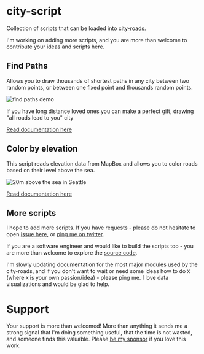 # city-script

Collection of scripts that can be loaded into [city-roads](https://anvaka.github.io/city-roads/).

I'm working on adding more scripts, and you are more than welcome to contribute your ideas and scripts
here.

## Find Paths

Allows you to draw thousands of shortest paths in any city between two random points, or between
one fixed point and thousands random points. 

![find paths demo](https://i.imgur.com/m0WkkfG.png)

If you have long distance loved ones you can make a perfect gift, drawing "all roads lead to you" city

[Read documentation here](FindPaths.md)

## Color by elevation

This script reads elevation data from MapBox and allows you to color roads based on their level above the sea.

![20m above the sea in Seattle](https://i.imgur.com/PyygiX2.png)

[Read documentation here](Elevation.md)

## More scripts

I hope to add more scripts. If you have requests - please do not hesitate to open [issue here](https://github.com/anvaka/city-script/issues), or [ping me on twitter](https://twitter.com/anvaka).

If you are a software engineer and would like to build the scripts too - you are more than welcome to
explore the [source code](https://github.com/anvaka/city-script/blob/master/lib/findPaths.js).

I'm slowly updating documentation for the most major modules used by the city-roads, and if you don't
want to wait or need some ideas how to do `X` (where `X` is your own passion/idea) - please ping me. I love data
visualizations and would be glad to help.

# Support

Your support is more than welcomed! More than anything it sends me a strong signal that I'm doing
something useful, that the time is not wasted, and someone finds this valuable. Please 
[be my sponsor](https://github.com/sponsors/anvaka) if you love this work.